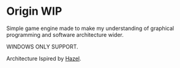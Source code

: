 # Origin WIP
Simple game engine made to make my understanding of graphical programming and software architecture wider.

WINDOWS ONLY SUPPORT.

Architecture Ispired by [Hazel](https://github.com/TheCherno/Hazel).
